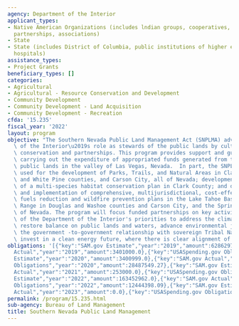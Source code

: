 ```yaml
---
agency: Department of the Interior
applicant_types:
- Native American Organizations (includes lndian groups, cooperatives, corporations,
  partnerships, associations)
- State
- State (includes District of Columbia, public institutions of higher education and
  hospitals)
assistance_types:
- Project Grants
beneficiary_types: []
categories:
- Agricultural
- Agricultural - Resource Conservation and Development
- Community Development
- Community Development - Land Acquisition
- Community Development - Recreation
cfda: '15.235'
fiscal_year: '2022'
layout: program
objective: "The Southern Nevada Public Land Management Act (SNPLMA) advances the Department\
  \ of the Interior\u2019s role as stewards of the public lands by cultivating community-based\
  \ conservation and partnerships. This program provides support and guidance for\
  \ carrying out the expenditure of appropriated funds generated from the sale of\
  \ public lands in the valley of Las Vegas, Nevada.  In part, the SNPLMA funds are\
  \ used for the development of Parks, Trails, and Natural Areas in Clark, Lincoln,\
  \ and White Pine counties, and Carson City, all of Nevada; development and implementation\
  \ of a multi-species habitat conservation plan in Clark County; and development\
  \ and implementation of comprehensive, multijurisdictional, cost-effective hazardous\
  \ fuels reduction and wildfire prevention plans in the Lake Tahoe Basin, the Carson\
  \ Range in Douglas and Washoe counties and Carson City, and the Spring Mountains\
  \ of Nevada. The program will focus funded partnerships on key activities in support\
  \ of the Department of the Interior's priorities to address the climate crisis,\
  \ restore balance on public lands and waters, advance environmental justice, strengthening\
  \ the government -to-government relationship with sovereign Tribal Nations, and\
  \ invest in a clean energy future, where there is clear alignment of bureau priorities."
obligations: '[{"key":"SAM.gov Estimate","year":"2019","amount":62862977.0},{"key":"SAM.gov
  Actual","year":"2019","amount":3401000.0},{"key":"USASpending.gov Obligations","year":"2019","amount":2990257.72},{"key":"SAM.gov
  Estimate","year":"2020","amount":3400999.0},{"key":"SAM.gov Actual","year":"2020","amount":27988192.0},{"key":"USASpending.gov
  Obligations","year":"2020","amount":28487549.27},{"key":"SAM.gov Estimate","year":"2021","amount":250000.0},{"key":"SAM.gov
  Actual","year":"2021","amount":253000.0},{"key":"USASpending.gov Obligations","year":"2021","amount":197230.45},{"key":"SAM.gov
  Estimate","year":"2022","amount":163452962.0},{"key":"SAM.gov Actual","year":"2022","amount":13880095.0},{"key":"USASpending.gov
  Obligations","year":"2022","amount":12444398.09},{"key":"SAM.gov Estimate","year":"2023","amount":14000000.0},{"key":"SAM.gov
  Actual","year":"2023","amount":0.0},{"key":"USASpending.gov Obligations","year":"2023","amount":127572023.24}]'
permalink: /program/15.235.html
sub-agency: Bureau of Land Management
title: Southern Nevada Public Land Management
---
```

